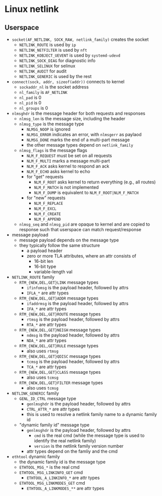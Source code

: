 Linux netlink
=============

## Userspace

- `socket(AF_NETLINK, SOCK_RAW, netlink_family)` creates the socket
  - `NETLINK_ROUTE` is used by `ip`
  - `NETLINK_NETFILTER` is used by `nft`
  - `NETLINK_KOBJECT_UEVENT` is used by `systemd-udevd`
  - `NETLINK_SOCK_DIAG` for diagnostic info
  - `NETLINK_SELINUX` for selinux
  - `NETLINK_AUDIT` for audit
  - `NETLINK_GENERIC` is used by the rest
- `connect(sock, addr, sizeof(addr))` connects to kernel
  - `sockaddr_nl` is the socket address
  - `nl_family` is `AF_NETLINK`
  - `nl_pad` is 0
  - `nl_pid` is 0
  - `nl_groups` is 0
- `nlmsghdr` is the message header for both requests and responses
  - `nlmsg_len` is the message size, including the header
  - `nlmsg_type` is the message type
    - `NLMSG_NOOP` is ignored
    - `NLMSG_ERROR` indicates an error, with `nlmsgerr` as paylaod
    - `NLMSG_DONE` marks the end of a multi-part message
    - the other message types depend on `netlink_family`
  - `nlmsg_flags` is the message flags
    - `NLM_F_REQUEST` must be set on all requests
    - `NLM_F_MULTI` marks a message multi-part
    - `NLM_F_ACK` asks kernel to respond an ack
    - `NLM_F_ECHO` asks kernel to echo
    - for "get" requests
      - `NLM_F_ROOT` asks kernel to return everything (e.g., all routes)
      - `NLM_F_MATCH` is not implemented
      - `NLM_F_DUMP` is equivalent to `NLM_F_ROOT|NLM_F_MATCH`
    - for "new" requests
      - `NLM_F_REPLACE`
      - `NLM_F_EXCL`
      - `NLM_F_CREATE`
      - `NLM_F_APPEND`
  - `nlmsg_seq` and `nlmsg_pid` are opaque to kernel and are copied to
    response such that userspace can match request/response
- message payload
  - message payload depends on the message type
  - they typically follow the same structure
    - a payload header
    - zero or more TLA attributes, where an attr consists of
      - 16-bit len
      - 16-bit type
      - variable-length val
- `NETLINK_ROUTE` family
  - `RTM_{NEW,DEL,GET}LINK` message types
    - `ifinfomsg` is the payload header, followed by attrs
    - `IFLA_*` are attr types
  - `RTM_{NEW,DEL,GET}ADDR` message types
    - `ifaddrmsg` is the payload header, followed by attrs
    - `IFA_*` are attr types
  - `RTM_{NEW,DEL,GET}ROUTE` message types
    - `rtmsg` is the payload header, followed by attrs
    - `RTA_*` are attr types
  - `RTM_{NEW,DEL,GET}NEIGH` message types
    - `ndmsg` is the payload header, followed by attrs
    - `NDA_*` are attr types
  - `RTM_{NEW,DEL,GET}RULE` message types
    - also uses `rtmsg`
  - `RTM_{NEW,DEL,GET}QDISC` message types
    - `tcmsg` is the payload header, followed by attrs
    - `TCA_*` are attr types
  - `RTM_{NEW,DEL,GET}CLASS` message types
    - also uses `tcmsg`
  - `RTM_{NEW,DEL,GET}FILTER` message types
    - also uses `tcmsg`
- `NETLINK_GENERIC` family
  - `GENL_ID_CTRL` message type
    - `genlmsghdr` is the payload header, followed by attrs
    - `CTRL_ATTR_*` are attr types
    - this is used to resolve a netlink family name to a dynamic family id
  - "dynamic family id" message type
    - `genlmsghdr` is the payload header, followed by attrs
      - `cmd` is the real cmd (while the message type is used to identify the
        real netlink family)
      - `version` is the netlink family version number
    - attr types depend on the famliy and the cmd
- `ethtool` dynamic family
  - the dynamic family id is the message type
  - `ETHTOOL_MSG_*` is the real cmd
  - `ETHTOOL_MSG_LINKINFO_GET` cmd
    - `ETHTOOL_A_LINKINFO_*` are attr types
  - `ETHTOOL_MSG_LINKMODES_GET` cmd
    - `ETHTOOL_A_LINKMODES_**` are attr types
